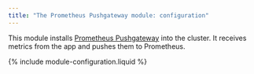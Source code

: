 ```yaml
---
title: "The Prometheus Pushgateway module: configuration"
---
```


This module installs [Prometheus Pushgateway](https://github.com/prometheus/pushgateway) into the cluster. It receives metrics from the app and pushes them to Prometheus.

{% include module-configuration.liquid %}
